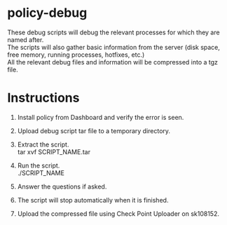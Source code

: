 # policy-debug

These debug scripts will debug the relevant processes for which they are named after.<br />
The scripts will also gather basic information from the server (disk space, free memory, running processes, hotfixes, etc.)<br />
All the relevant debug files and information will be compressed into a tgz file.


# Instructions

1. Install policy from Dashboard and verify the error is seen.
2. Upload debug script tar file to a temporary directory.

3. Extract the script.<br />
  tar xvf SCRIPT_NAME.tar

4. Run the script.<br />
  ./SCRIPT_NAME

5. Answer the questions if asked.
6. The script will stop automatically when it is finished.
7. Upload the compressed file using Check Point Uploader on sk108152.
